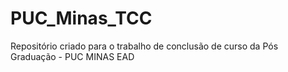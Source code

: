 # PUC_Minas_TCC
Repositório criado para o trabalho de conclusão de curso da Pós Graduação - PUC MINAS EAD
